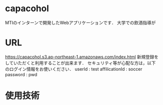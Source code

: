 # capacohol
MTIのインターンで開発したWebアプリケーションです．
大学での飲酒指導が

# URL
https://capacohol.s3.ap-northeast-1.amazonaws.com/index.html
新規登録をしていただくと利用することが出来ます．
セキュリティ等が心配な方は，以下のログイン情報をお使いください．
userId : test
affilicationId : soccer
password : pwd

# 使用技術
